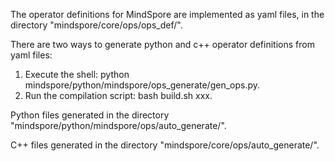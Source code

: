The operator definitions for MindSpore are implemented as yaml files, in the directory "mindspore/core/ops/ops_def/".

There are two ways to generate python and c++ operator definitions from yaml files:

1. Execute the shell: python mindspore/python/mindspore/ops_generate/gen_ops.py.
2. Run the compilation script: bash build.sh xxx.

Python files generated in the directory "mindspore/python/mindspore/ops/auto_generate/".

C++ files generated in the directory "mindspore/core/ops/auto_generate/".
